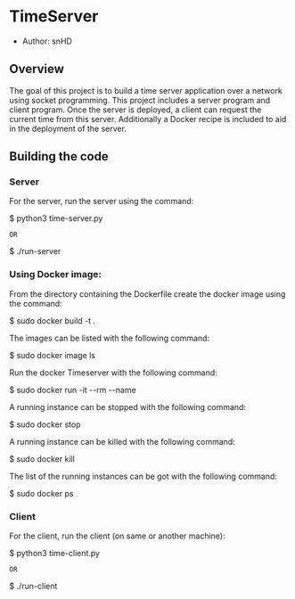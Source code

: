 # TimeServer 

* Author: snHD


## Overview

The goal of this project is to build a time server application over a network
using socket programming. This project includes a server program and client
program. Once the server is deployed, a client can request the current time
from this server. Additionally a Docker recipe is included to aid in the 
deployment of the server.

## Building the code

### Server

For the server, run the server using the command:

$ python3 time-server.py

	OR

$ ./run-server

### Using Docker image:

From the directory containing the Dockerfile create the docker image
using the command:

$ sudo docker build -t <YourDockerImageName> .

The images can be listed with the following command:

$ sudo docker image ls

Run the docker Timeserver with the following command:

$ sudo docker run -it --rm --name <instance name> <YourDockerImageName>


A running instance can be stopped with the following command:

$ sudo docker stop <instance name>

A running instance can be killed with the following command:

$ sudo docker kill <instance name>

The list of the running instances can be got with the following command:

$ sudo docker ps

### Client

For the client, run the client (on same or another machine):

$ python3 time-client.py <serverhost> 

	OR

$ ./run-client <serverhost>
